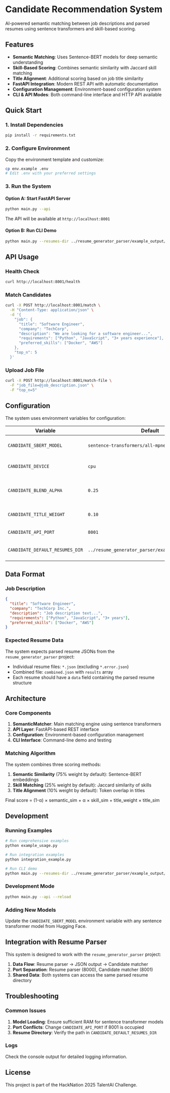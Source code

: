 # Candidate Recommendation System

AI-powered semantic matching between job descriptions and parsed resumes using sentence transformers and skill-based scoring.

## Features

- **Semantic Matching**: Uses Sentence-BERT models for deep semantic understanding
- **Skill-Based Scoring**: Combines semantic similarity with Jaccard skill matching
- **Title Alignment**: Additional scoring based on job title similarity
- **FastAPI Integration**: Modern REST API with automatic documentation
- **Configuration Management**: Environment-based configuration system
- **CLI & API Modes**: Both command-line interface and HTTP API available

## Quick Start

### 1. Install Dependencies

```bash
pip install -r requirements.txt
```

### 2. Configure Environment

Copy the environment template and customize:

```bash
cp env.example .env
# Edit .env with your preferred settings
```

### 3. Run the System

#### Option A: Start FastAPI Server
```bash
python main.py --api
```

The API will be available at `http://localhost:8001`

#### Option B: Run CLI Demo
```bash
python main.py --resumes-dir ../resume_generator_parser/example_output/parsed
```

## API Usage

### Health Check
```bash
curl http://localhost:8001/health
```

### Match Candidates
```bash
curl -X POST http://localhost:8001/match \
  -H "Content-Type: application/json" \
  -d '{
    "job": {
      "title": "Software Engineer",
      "company": "TechCorp",
      "description": "We are looking for a software engineer...",
      "requirements": ["Python", "JavaScript", "3+ years experience"],
      "preferred_skills": ["Docker", "AWS"]
    },
    "top_n": 5
  }'
```

### Upload Job File
```bash
curl -X POST http://localhost:8001/match-file \
  -F "job_file=@job_description.json" \
  -F "top_n=5"
```

## Configuration

The system uses environment variables for configuration:

| Variable | Default | Description |
|----------|---------|-------------|
| `CANDIDATE_SBERT_MODEL` | `sentence-transformers/all-mpnet-base-v2` | Sentence transformer model |
| `CANDIDATE_DEVICE` | `cpu` | Device for model inference |
| `CANDIDATE_BLEND_ALPHA` | `0.25` | Weight for skills vs semantic similarity |
| `CANDIDATE_TITLE_WEIGHT` | `0.10` | Weight for title alignment |
| `CANDIDATE_API_PORT` | `8001` | API server port |
| `CANDIDATE_DEFAULT_RESUMES_DIR` | `../resume_generator_parser/example_output/parsed` | Default resumes directory |

## Data Format

### Job Description
```json
{
  "title": "Software Engineer",
  "company": "TechCorp Inc.",
  "description": "Job description text...",
  "requirements": ["Python", "JavaScript", "3+ years"],
  "preferred_skills": ["Docker", "AWS"]
}
```

### Expected Resume Data
The system expects parsed resume JSONs from the `resume_generator_parser` project:

- Individual resume files: `*.json` (excluding `*.error.json`)
- Combined file: `combined.json` with `results` array
- Each resume should have a `data` field containing the parsed resume structure

## Architecture

### Core Components

1. **SemanticMatcher**: Main matching engine using sentence transformers
2. **API Layer**: FastAPI-based REST interface
3. **Configuration**: Environment-based configuration management
4. **CLI Interface**: Command-line demo and testing

### Matching Algorithm

The system combines three scoring methods:

1. **Semantic Similarity** (75% weight by default): Sentence-BERT embeddings
2. **Skill Matching** (25% weight by default): Jaccard similarity of skills
3. **Title Alignment** (10% weight by default): Token overlap in titles

Final score = (1-α) × semantic_sim + α × skill_sim + title_weight × title_sim

## Development

### Running Examples
```bash
# Run comprehensive examples
python example_usage.py

# Run integration examples
python integration_example.py

# Run CLI demo
python main.py --resumes-dir ../resume_generator_parser/example_output/parsed
```

### Development Mode
```bash
python main.py --api --reload
```

### Adding New Models
Update the `CANDIDATE_SBERT_MODEL` environment variable with any sentence transformer model from Hugging Face.

## Integration with Resume Parser

This system is designed to work with the `resume_generator_parser` project:

1. **Data Flow**: Resume parser → JSON output → Candidate matcher
2. **Port Separation**: Resume parser (8000), Candidate matcher (8001)
3. **Shared Data**: Both systems can access the same parsed resume directory

## Troubleshooting

### Common Issues

1. **Model Loading**: Ensure sufficient RAM for sentence transformer models
2. **Port Conflicts**: Change `CANDIDATE_API_PORT` if 8001 is occupied
3. **Resume Directory**: Verify the path in `CANDIDATE_DEFAULT_RESUMES_DIR`

### Logs
Check the console output for detailed logging information.

## License

This project is part of the HackNation 2025 TalentAI Challenge.
